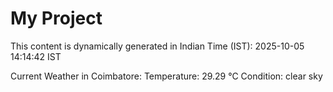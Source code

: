 # My Project

This content is dynamically generated in Indian Time (IST): 2025-10-05 14:14:42 IST


Current Weather in Coimbatore:
Temperature: 29.29 °C
Condition: clear sky
